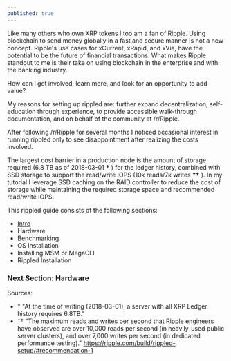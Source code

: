 ```yaml
---
published: true
---
```

Like many others who own XRP tokens I too am a fan of Ripple.  Using blockchain to send money globally in a fast and secure manner is not a new concept.  Ripple's use cases for xCurrent, xRapid, and xVia, have the potential to be the future of financial transactions.  What makes Ripple standout to me is their take on using blockchain in the enterprise and with the banking industry.  

How can I get involved, learn more, and look for an opportunity to add value?

My reasons for setting up rippled are: further expand decentralization, self-education through experience, to provide accessible walk-through documentation, and on behalf of the community at /r/Ripple.  

After following /r/Ripple for several months I noticed occasional interest in running rippled only to see disappointment after realizing the costs involved.

The largest cost barrier in a production node is the amount of storage required (6.8 TB as of 2018-03-01 **†** ) for the ledger history, combined with SSD storage to support the read/write IOPS (10k reads/7k writes **††** ).  In my tutorial I leverage SSD caching on the RAID controller to reduce the cost of storage while maintaining the required storage space and recommended read/write IOPS.  

This rippled guide consists of the following sections:

- [Intro](https://subreddit.github.io/Intro-Building-A-Rippled-Server/)
- Hardware
- Benchmarking
- OS Installation
- Installing MSM or MegaCLI
- Rippled Installation

### Next Section: Hardware


Sources: 
- † "At the time of writing (2018-03-01), a server with all XRP Ledger history requires 6.8TB."
- †† "The maximum reads and writes per second that Ripple engineers have observed are over 10,000 reads per second (in heavily-used public server clusters), and over 7,000 writes per second (in dedicated performance testing)." https://ripple.com/build/rippled-setup/#recommendation-1
